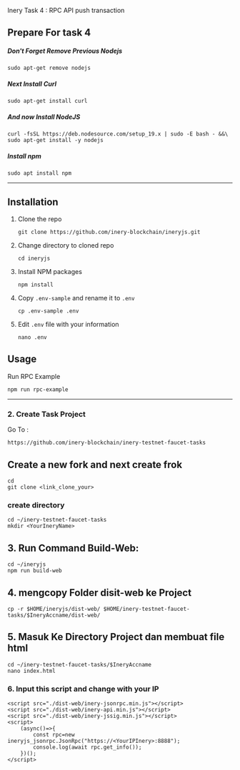 Inery Task 4 : RPC API push transaction

## Prepare For task 4

##### Don't Forget Remove Previous Nodejs
```
sudo apt-get remove nodejs
```

##### Next Install Curl

```
sudo apt-get install curl
```

##### And now Install NodeJS

```
curl -fsSL https://deb.nodesource.com/setup_19.x | sudo -E bash - &&\
sudo apt-get install -y nodejs
```

##### Install npm
```
sudo apt install npm
```
_____________________

## Installation

1. Clone the repo

   ```
   git clone https://github.com/inery-blockchain/ineryjs.git
   ```

2. Change directory to cloned repo

   ```
   cd ineryjs
   ```

3. Install NPM packages

   ```
   npm install
   ```

4. Copy `.env-sample` and rename it to `.env`

   ```
   cp .env-sample .env
   ```

5. Edit ```.env``` file with your information

   ```
   nano .env
   ```
## Usage

Run RPC Example

```
npm run rpc-example
```
_____________________


### 2. Create Task Project
Go To :
```
https://github.com/inery-blockchain/inery-testnet-faucet-tasks
```

## Create a new fork and next create frok

```
cd
git clone <link_clone_your>
```

### create directory 

```
cd ~/inery-testnet-faucet-tasks
mkdir <YourIneryName>
```

## 3. Run Command Build-Web:

```
cd ~/ineryjs
npm run build-web
```

## 4. mengcopy Folder disit-web ke Project

```
cp -r $HOME/ineryjs/dist-web/ $HOME/inery-testnet-faucet-tasks/$IneryAccname/dist-web/
```

## 5. Masuk Ke Directory Project dan membuat file html

```
cd ~/inery-testnet-faucet-tasks/$IneryAccname
nano index.html
```

### 6. Input this script and change with your IP 

```
<script src="./dist-web/inery-jsonrpc.min.js"></script>
<script src="./dist-web/inery-api.min.js"></script>
<script src="./dist-web/inery-jssig.min.js"></script>
<script>
    (async()=>{
        const rpc=new ineryjs_jsonrpc.JsonRpc("https://<YourIPInery>:8888");
        console.log(await rpc.get_info());
    })();
</script>
```
